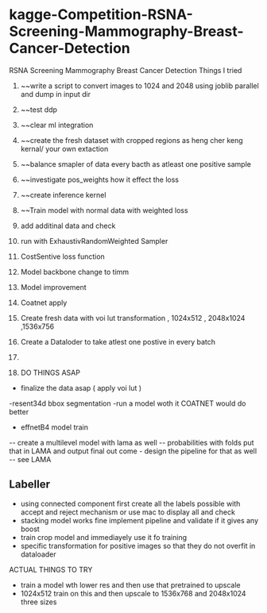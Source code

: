 # kagge-Competition-RSNA-Screening-Mammography-Breast-Cancer-Detection
RSNA Screening Mammography Breast Cancer Detection
Things I tried 

1) ~~write a script to convert images to 1024 and 2048 using joblib parallel and dump in input dir 
2) ~~test ddp
3) ~~clear ml integration
4) ~~create the fresh dataset with cropped regions as heng cher keng kernal/ your own extaction
4) ~~balance smapler of data every bacth as atleast one positive sample
5) ~~investigate pos_weights how it effect the loss
6) ~~create inference kernel
7) ~~Train model with normal data with weighted loss
8) add additinal data and check 
9) run with ExhaustivRandomWeighted Sampler 
10) CostSentive loss function 
11) Model backbone change to timm
12) Model improvement 
13) Coatnet apply
14) Create fresh data with voi lut transformation , 1024x512 , 2048x1024 ,1536x756
15) Create a Dataloder to take atlest one postive in every batch
16) 


17) DO THINGS ASAP
- finalize the data asap ( apply voi lut )


-resent34d bbox segmentation
-run a model woth it COATNET would do better 
- effnetB4 model train


-- create a multilevel model with lama as well
-- probabilities with folds put that in LAMA and output final out come - design the pipeline for that as well
-- see LAMA 




## Labeller 

- using connected component first create all the labels possible with accept and reject mechanism or use mac to display all and check
- stacking model works fine implement pipeline and validate if it gives any boost
- train crop model and immediayely use it fo training 
- specific transformation for positive images so that they do not overfit in dataloader



ACTUAL THINGS TO TRY

- train a model wth lower res and then use that pretrained to upscale
- 1024x512 train on this and then upscale to 1536x768 and 2048x1024 three sizes